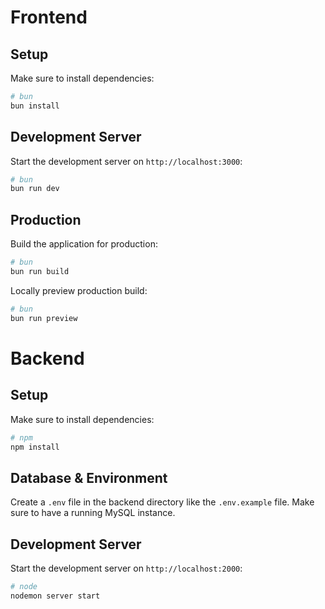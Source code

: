 # Frontend

## Setup

Make sure to install dependencies:

```bash
# bun
bun install
```

## Development Server

Start the development server on `http://localhost:3000`:

```bash
# bun
bun run dev
```

## Production

Build the application for production:

```bash
# bun
bun run build
```

Locally preview production build:

```bash
# bun
bun run preview
```

# Backend

## Setup

Make sure to install dependencies:

```bash
# npm
npm install
```

## Database & Environment

Create a `.env` file in the backend directory like the `.env.example` file. Make sure to have a running MySQL instance.

## Development Server

Start the development server on `http://localhost:2000`:

```bash
# node
nodemon server start
```